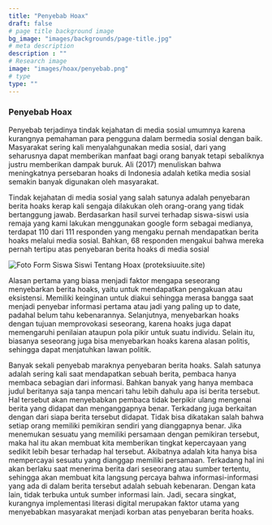 ```yaml
---
title: "Penyebab Hoax"
draft: false
# page title background image
bg_image: "images/backgrounds/page-title.jpg"
# meta description
description : ""
# Research image
image: "images/hoax/penyebab.png"
# type
type: ""
---
```


### Penyebab Hoax
Penyebab terjadinya tindak kejahatan di media sosial umumnya karena kurangnya pemahaman para pengguna dalam bermedia sosial dengan baik. Masyarakat sering kali menyalahgunakan media sosial, dari yang seharusnya dapat memberikan manfaat bagi orang banyak tetapi sebaliknya justru memberikan dampak buruk. Ali (2017) menuliskan bahwa meningkatnya persebaran hoaks di Indonesia adalah ketika media sosial semakin banyak digunakan oleh masyarakat.

Tindak kejahatan di media sosial yang salah satunya adalah penyebaran berita hoaks kerap kali sengaja dilakukan oleh orang-orang yang tidak bertanggung jawab. Berdasarkan hasil survei terhadap siswa-siswi usia remaja yang kami lakukan menggunakan google form sebagai medianya, terdapat 110 dari 111 responden yang mengaku pernah mendapatkan berita hoaks melalui media sosial. Bahkan, 68 responden mengakui bahwa mereka pernah tertipu atas penyebaran berita hoaks di media sosial

![Foto Form Siswa Siswi Tentang Hoax (proteksiuuite.site)](https://i.ibb.co/Lp1NR8q/Form-Hoax-Small.png)

Alasan pertama yang biasa menjadi faktor mengapa seseorang menyebarkan berita hoaks, yaitu untuk mendapatkan pengakuan atau eksistensi. Memiliki keinginan untuk diakui sehingga merasa bangga saat menjadi penyebar informasi pertama atau jadi yang paling up to date, padahal belum tahu kebenarannya. Selanjutnya, menyebarkan hoaks dengan tujuan memprovokasi seseorang, karena hoaks juga dapat memengaruhi penilaian ataupun pola pikir untuk suatu individu. Selain itu, biasanya seseorang juga bisa menyebarkan hoaks karena alasan politis, sehingga dapat menjatuhkan lawan politik.

Banyak sekali penyebab maraknya penyebaran berita hoaks. Salah satunya adalah sering kali saat mendapatkan sebuah berita, pembaca hanya membaca sebagian dari informasi. Bahkan banyak yang hanya membaca judul beritanya saja tanpa mencari tahu lebih dahulu apa isi berita tersebut. Hal tersebut akan menyebabkan pembaca tidak berpikir ulang mengenai berita yang didapat dan menganggapnya benar. Terkadang juga berkaitan dengan dari siapa berita tersebut didapat. Tidak bisa dikatakan salah bahwa setiap orang memiliki pemikiran sendiri yang dianggapnya benar. Jika menemukan sesuatu yang memiliki persamaan dengan pemikiran tersebut, maka hal itu akan membuat kita memberikan tingkat kepercayaan yang sedikit lebih besar terhadap hal tersebut. Akibatnya adalah kita hanya bisa mempercayai sesuatu yang dianggap memiliki persamaan. Terkadang hal ini akan berlaku saat menerima berita dari seseorang atau sumber tertentu, sehingga akan membuat kita langsung percaya bahwa informasi-informasi yang ada di dalam berita tersebut adalah sebuah kebenaran. Dengan kata lain, tidak terbuka untuk sumber informasi lain. Jadi, secara singkat, kurangnya implementasi literasi digital merupakan faktor utama yang menyebabkan masyarakat menjadi korban atas penyebaran berita hoaks.